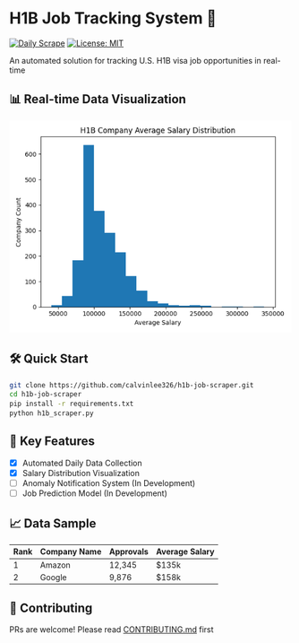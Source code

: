 # H1B Job Tracking System 🚀

[![Daily Scrape](https://github.com/calvinlee326/h1b-job-scraper/actions/workflows/daily-scrape.yml/badge.svg)](https://github.com/calvinlee326/h1b-job-scraper/actions)
[![License: MIT](https://img.shields.io/badge/License-MIT-yellow.svg)](https://opensource.org/licenses/MIT)

An automated solution for tracking U.S. H1B visa job opportunities in real-time

## 📊 Real-time Data Visualization
![Salary Distribution](docs/salary_distribution.png)

## 🛠️ Quick Start
```bash
git clone https://github.com/calvinlee326/h1b-job-scraper.git
cd h1b-job-scraper
pip install -r requirements.txt
python h1b_scraper.py
```

## 🌟 Key Features
- [x] Automated Daily Data Collection
- [x] Salary Distribution Visualization
- [ ] Anomaly Notification System (In Development)
- [ ] Job Prediction Model (In Development)

## 📈 Data Sample
| Rank | Company Name | Approvals | Average Salary |
|------|--------------|-----------|----------------|
| 1 | Amazon | 12,345 | $135k |
| 2 | Google | 9,876 | $158k |

## 🤝 Contributing
PRs are welcome! Please read [CONTRIBUTING.md](CONTRIBUTING.md) first